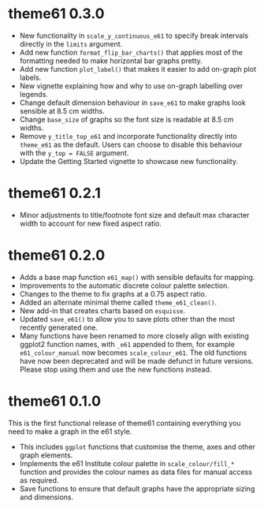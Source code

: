 # theme61 0.3.0

* New functionality in `scale_y_continuous_e61` to specify break intervals directly in the `limits` argument.
* Add new function `format_flip_bar_charts()` that applies most of the formatting needed to make horizontal bar graphs pretty.
* Add new function `plot_label()` that makes it easier to add on-graph plot labels.
* New vignette explaining how and why to use on-graph labelling over legends.
* Change default dimension behaviour in `save_e61` to make graphs look sensible at 8.5 cm widths.
* Change `base_size` of graphs so the font size is readable at 8.5 cm widths.
* Remove `y_title_top_e61` and incorporate functionality directly into `theme_e61` as the default. Users can choose to disable this behaviour with the `y_top = FALSE` argument.
* Update the Getting Started vignette to showcase new functionality.

# theme61 0.2.1

* Minor adjustments to title/footnote font size and default max character width to account for new fixed aspect ratio.

# theme61 0.2.0

* Adds a base map function `e61_map()` with sensible defaults for mapping.
* Improvements to the automatic discrete colour palette selection.
* Changes to the theme to fix graphs at a 0.75 aspect ratio.
* Added an alternate minimal theme called `theme_e61_clean()`.
* New add-in that creates charts based on `esquisse`.
* Updated `save_e61()` to allow you to save plots other than the most recently generated one.
* Many functions have been renamed to more closely align with existing ggplot2 function names, with `_e61` appended to them, for example `e61_colour_manual` now becomes `scale_colour_e61`. The old functions have now been deprecated and will be made defunct in future versions. Please stop using them and use the new functions instead.

# theme61 0.1.0

This is the first functional release of theme61 containing everything you need to make a graph in the e61 style.

* This includes `ggplot` functions that customise the theme, axes and other graph elements.
* Implements the e61 Institute colour palette in `scale_colour/fill_*` function and provides the colour names as data files for manual access as required.
* Save functions to ensure that default graphs have the appropriate sizing and dimensions.
